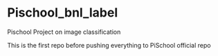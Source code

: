 # Pischool_bnl_label
Pischool Project on image classification

This is the first repo before pushing everything to PiSchool official repo
